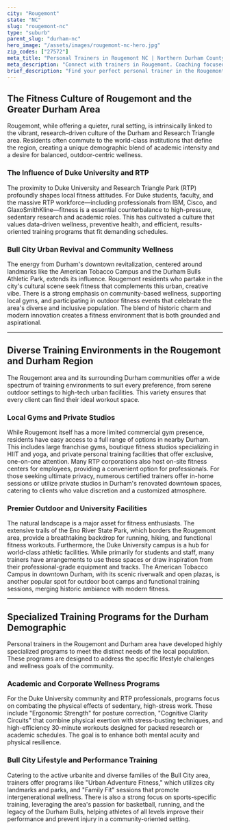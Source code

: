```yaml
---
city: "Rougemont"
state: "NC"
slug: "rougemont-nc"
type: "suburb"
parent_slug: "durham-nc"
hero_image: "/assets/images/rougemont-nc-hero.jpg"
zip_codes: ["27572"]
meta_title: "Personal Trainers in Rougemont NC | Northern Durham County Fitness"
meta_description: "Connect with trainers in Rougemont. Coaching focused on rural community health, outdoor recreation, and northern Durham County active living."
brief_description: "Find your perfect personal trainer in the Rougemont area, connecting you with elite fitness professionals who understand the unique needs of Durham's dynamic community. Whether you're a Duke University student, a Research Triangle Park professional, or part of the Bull City's urban revival, we match you with certified trainers for weight loss, strength training, athletic performance, and stress management. Achieve your fitness goals with personalized, one-on-one sessions at local gyms, private studios, or scenic outdoor locations throughout the Research Triangle. Start your transformation today!"
---
```

## The Fitness Culture of Rougemont and the Greater Durham Area

Rougemont, while offering a quieter, rural setting, is intrinsically linked to the vibrant, research-driven culture of the Durham and Research Triangle area. Residents often commute to the world-class institutions that define the region, creating a unique demographic blend of academic intensity and a desire for balanced, outdoor-centric wellness.

### The Influence of Duke University and RTP

The proximity to Duke University and Research Triangle Park (RTP) profoundly shapes local fitness attitudes. For Duke students, faculty, and the massive RTP workforce—including professionals from IBM, Cisco, and GlaxoSmithKline—fitness is a essential counterbalance to high-pressure, sedentary research and academic roles. This has cultivated a culture that values data-driven wellness, preventive health, and efficient, results-oriented training programs that fit demanding schedules.

### Bull City Urban Revival and Community Wellness

The energy from Durham's downtown revitalization, centered around landmarks like the American Tobacco Campus and the Durham Bulls Athletic Park, extends its influence. Rougemont residents who partake in the city's cultural scene seek fitness that complements this urban, creative vibe. There is a strong emphasis on community-based wellness, supporting local gyms, and participating in outdoor fitness events that celebrate the area's diverse and inclusive population. The blend of historic charm and modern innovation creates a fitness environment that is both grounded and aspirational.

---

## Diverse Training Environments in the Rougemont and Durham Region

The Rougemont area and its surrounding Durham communities offer a wide spectrum of training environments to suit every preference, from serene outdoor settings to high-tech urban facilities. This variety ensures that every client can find their ideal workout space.

### Local Gyms and Private Studios

While Rougemont itself has a more limited commercial gym presence, residents have easy access to a full range of options in nearby Durham. This includes large franchise gyms, boutique fitness studios specializing in HIIT and yoga, and private personal training facilities that offer exclusive, one-on-one attention. Many RTP corporations also host on-site fitness centers for employees, providing a convenient option for professionals. For those seeking ultimate privacy, numerous certified trainers offer in-home sessions or utilize private studios in Durham's renovated downtown spaces, catering to clients who value discretion and a customized atmosphere.

### Premier Outdoor and University Facilities

The natural landscape is a major asset for fitness enthusiasts. The extensive trails of the Eno River State Park, which borders the Rougemont area, provide a breathtaking backdrop for running, hiking, and functional fitness workouts. Furthermore, the Duke University campus is a hub for world-class athletic facilities. While primarily for students and staff, many trainers have arrangements to use these spaces or draw inspiration from their professional-grade equipment and tracks. The American Tobacco Campus in downtown Durham, with its scenic riverwalk and open plazas, is another popular spot for outdoor boot camps and functional training sessions, merging historic ambiance with modern fitness.

---

## Specialized Training Programs for the Durham Demographic

Personal trainers in the Rougemont and Durham area have developed highly specialized programs to meet the distinct needs of the local population. These programs are designed to address the specific lifestyle challenges and wellness goals of the community.

### Academic and Corporate Wellness Programs

For the Duke University community and RTP professionals, programs focus on combating the physical effects of sedentary, high-stress work. These include "Ergonomic Strength" for posture correction, "Cognitive Clarity Circuits" that combine physical exertion with stress-busting techniques, and high-efficiency 30-minute workouts designed for packed research or academic schedules. The goal is to enhance both mental acuity and physical resilience.

### Bull City Lifestyle and Performance Training

Catering to the active urbanite and diverse families of the Bull City area, trainers offer programs like "Urban Adventure Fitness," which utilizes city landmarks and parks, and "Family Fit" sessions that promote intergenerational wellness. There is also a strong focus on sports-specific training, leveraging the area's passion for basketball, running, and the legacy of the Durham Bulls, helping athletes of all levels improve their performance and prevent injury in a community-oriented setting.
